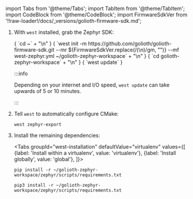 import Tabs from '@theme/Tabs';
import TabItem from '@theme/TabItem';
import CodeBlock from '@theme/CodeBlock';
import FirmwareSdkVer from '!!raw-loader!/docs/_versions/golioth-firmware-sdk.md';

1. With `west` installed, grab the Zephyr SDK:

    <CodeBlock language="console">
        { `cd ~` + "\n" }
        { `west init -m https://github.com/golioth/golioth-firmware-sdk.git --mr ${FirmwareSdkVer.replace(/(\n)/gm, "")} --mf west-zephyr.yml ~/golioth-zephyr-workspace` + "\n" }
        { `cd golioth-zephyr-workspace` + "\n" }
        { `west update` }
    </CodeBlock>

    :::info

    Depending on your internet and I/O speed, `west update` can take upwards of
    5 or 10 minutes.

    :::

2. Tell `west` to automatically configure CMake:

    ```
    west zephyr-export
    ```

3. Install the remaining dependencies:

    <Tabs
    groupId="west-installation"
    defaultValue="virtualenv"
    values={[
    {label: 'Install within a virtualenv', value: 'virtualenv'},
    {label: 'Install globally', value: 'global'},
    ]}>
    <TabItem value="virtualenv">

    ```
    pip install -r ~/golioth-zephyr-workspace/zephyr/scripts/requirements.txt
    ```

    </TabItem>
    <TabItem value="global">

    ```
    pip3 install -r ~/golioth-zephyr-workspace/zephyr/scripts/requirements.txt
    ```

    </TabItem>
    </Tabs>
